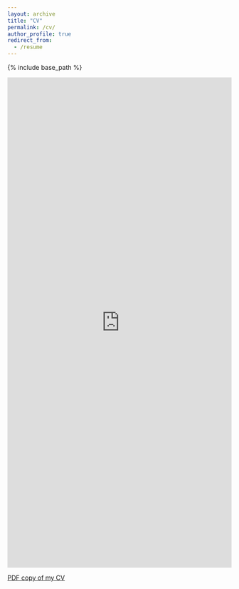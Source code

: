 ```yaml
---
layout: archive
title: "CV"
permalink: /cv/
author_profile: true
redirect_from:
  - /resume
---
```


{% include base_path %}

<!-- <embed src="https://github.com/cnick1/CV/raw/master/main.pdf" width="600px" height="500px" /> -->
<iframe src="https://docs.google.com/gview?url=https://github.com/cnick1/CV/raw/master/main.pdf&embedded=true" style="width:100%;height:1100px;" frameborder="0"></iframe>

[PDF copy of my CV](https://github.com/cnick1/CV/raw/master/main.pdf)

